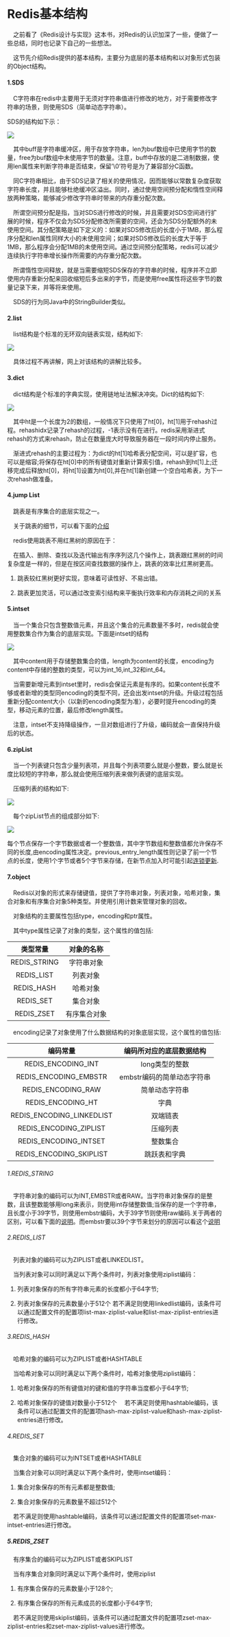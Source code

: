 # Redis基本结构


&emsp;之前看了《Redis设计与实现》这本书，对Redis的认识加深了一些，便做了一些总结，同时也记录下自己的一些想法。

&emsp;这节先介绍Redis提供的基本结构，主要分为底层的基本结构和以对象形式包装的Object结构。

#### 1.SDS

&emsp;C字符串在redis中主要用于无须对字符串值进行修改的地方，对于需要修改字符串的场景，则使用SDS（简单动态字符串）。

SDS的结构如下示：

![](1.png)

&emsp;其中buff是字符串缓冲区，用于存放字符串，len为buf数组中已使用字节的数量，free为buf数组中未使用字节的数量。注意，buff中存放的是二进制数据，使用len属性来判断字符串是否结束，保留’\0’符号是为了兼容部分C函数。

&emsp;同C字符串相比，由于SDS记录了相关的使用情况，因而能够以常数复杂度获取字符串长度，并且能够杜绝缓冲区溢出。同时，通过使用空间预分配和惰性空间释放两种策略，能够减少修改字符串时带来的内存重分配次数。

&emsp;所谓空间预分配是指，当对SDS进行修改的时候，并且需要对SDS空间进行扩展的时候，程序不仅会为SDS分配修改所需要的空间，还会为SDS分配额外的未使用空间。其分配策略是如下定义的：如果对SDS修改后的长度小于1MB，那么程序分配和len属性同样大小的未使用空间；如果对SDS修改后的长度大于等于1MB，那么程序会分配1MB的未使用空间。通过空间预分配策略，redis可以减少连续执行字符串增长操作所需要的内存重分配次数。

&emsp;所谓惰性空间释放，就是当需要缩短SDS保存的字符串的时候，程序并不立即使用内存重新分配来回收缩短后多出来的字节，而是使用free属性将这些字节的数量记录下来，并等将来使用。

&emsp;SDS的行为同Java中的StringBuilder类似。

#### 2.list

&emsp;list结构是个标准的无环双向链表实现，结构如下:

![](2.png)

&emsp;具体过程不再讲解，网上对该结构的讲解比较多。

#### 3.dict

&emsp;dict结构是个标准的字典实现，使用链地址法解决冲突。Dict的结构如下:

![](3.png)

&emsp;其中ht是一个长度为2的数组，一般情况下只使用了ht[0]，ht[1]用于rehash过程。rehashidx记录了rehash的过程，-1表示没有在进行。redis采用渐进式rehash的方式来rehash，防止在数量庞大时导致服务器在一段时间内停止服务。

&emsp;渐进式rehash的主要过程为：为dict的ht[1]哈希表分配空间，可以是扩容，也可以是缩容;将保存在ht[0]中的所有键值对重新计算索引值，rehash到ht[1]上;迁移完成后释放ht[0]，将ht[1]设置为ht[0],并在ht[1]新创建一个空白哈希表，为下一次rehash做准备。

#### 4.jump List

&emsp;跳表是有序集合的底层实现之一。

&emsp;关于跳表的细节，可以看下面的[介绍](https://zh.wikipedia.org/wiki/%E8%B7%B3%E8%B7%83%E5%88%97%E8%A1%A8)

&emsp;redis使用跳表不用红黑树的原因在于：

&emsp;在插入、删除、查找以及迭代输出有序序列这几个操作上，跳表跟红黑树的时间复杂度是一样的，但是在按区间查找数据的操作上，跳表的效率比红黑树更高。

1.	跳表较红黑树更好实现，意味着可读性好、不易出错。

2.	跳表更加灵活，可以通过改变索引结构来平衡执行效率和内存消耗之间的关系

#### 5.intset

&emsp;当一个集合只包含整数值元素，并且这个集合的元素数量不多时，redis就会使用整数集合作为集合的底层实现。下面是intset的结构

![](4.png)

&emsp;其中content用于存储整数集合的值，length为content的长度，encoding为content中存储的整数的类型，可以为int_16,int_32和int_64。

&emsp;当需要新增元素到intset里时，redis会保证元素是有序的。如果content长度不够或者新增的类型同encoding的类型不同，还会出发intset的升级。升级过程包括重新分配content大小（以新的encoding类型为准），必要时提升encoding的类型，移动元素的位置，最后修改length属性。

&emsp;注意，intset不支持降级操作，一旦对数组进行了升级，编码就会一直保持升级后的状态。

#### 6.zipList

&emsp;当一个列表键只包含少量列表项，并且每个列表项要么就是小整数，要么就是长度比较短的字符串，那么就会使用压缩列表来做列表键的底层实现。

&emsp;压缩列表的结构如下:

![](5.png)

&emsp;每个zipList节点的组成部分如下:

![](6.png)

每个节点保存一个字节数据或者一个整数值，其中字节数组和整数值都允许保存不同的长度,由encoding属性决定。previous_entry_length属性则记录了前一个节点的长度，使用1个字节或者5个字节来存储，在新节点加入时可能引起[连锁更新](http://redisbook.com/preview/ziplist/cascade_update.html).

#### 7.object

&emsp;Redis以对象的形式来存储键值，提供了字符串对象，列表对象，哈希对象，集合对象和有序集合对象5种类型。并使用引用计数来管理对象的回收。

&emsp;对象结构的主要属性包括type，encoding和ptr属性。

&emsp;其中type属性记录了对象的类型，这个属性的值包括:

类型常量	| 对象的名称
:-: | :-:
REDIS_STRING	| 字符串对象
REDIS_LIST	|列表对象
REDIS_HASH	|哈希对象
REDIS_SET |	集合对象
REDIS_ZSET	| 有序集合对象

&emsp;encoding记录了对象使用了什么数据结构的对象底层实现，这个属性的值包括:

编码常量	|编码所对应的底层数据结构
:-:|:-:
REDIS_ENCODING_INT |	long类型的整数
REDIS_ENCODING_EMBSTR|	embstr编码的简单动态字符串
REDIS_ENCODING_RAW	|简单动态字符串
REDIS_ENCODING_HT	|字典
REDIS_ENCODING_LINKEDLIST|	双端链表
REDIS_ENCODING_ZIPLIST|	压缩列表
REDIS_ENCODING_INTSET	|整数集合
REDIS_ENCODING_SKIPLIST	|跳跃表和字典

###### 1.REDIS_STRING

&emsp;字符串对象的编码可以为INT,EMBSTR或者RAW。当字符串对象保存的是整数，且该整数能够用long来表示，则使用int存储整数值;当保存的是一个字符串，且长度小于39字节，则使用embstr编码，大于39字节则使用raw编码.关于两者的区别，可以看下面的[说明](http://redisbook.com/preview/object/string.html)。而embstr要以39个字节来划分的原因可以看这个[说明](http://www.cnblogs.com/lhcpig/p/4769397.html)

###### 2.REDIS_LIST

&emsp;列表对象的编码可以为ZIPLIST或者LINKEDLIST。

&emsp;当列表对象可以同时满足以下两个条件时，列表对象使用ziplist编码：

1. 列表对象保存的所有字符串元素的长度都小于64字节;

2. 列表对象保存的元素数量小于512个
若不满足则使用linkedlist编码，该条件可以通过配置文件的配置项list-max-ziplist-value和list-max-ziplist-entries进行修改。

###### 3.REDIS_HASH

&emsp;哈希对象的编码可以为ZIPLIST或者HASHTABLE

&emsp;当哈希对象可以同时满足以下两个条件时，哈希对象使用ziplist编码：

1. 哈希对象保存的所有键值对的键和值的字符串当度都小于64字节;

2. 哈希对象保存的键值对数量小于512个
&emsp;若不满足则使用hashtable编码，该条件可以通过配置文件的配置项hash-max-ziplist-value和hash-max-ziplist-entries进行修改。

###### 4.REDIS_SET

&emsp;集合对象的编码可以为INTSET或者HASHTABLE

&emsp;当集合对象可以同时满足以下两个条件时，使用intset编码：

1. 集合对象保存的所有元素都是整数值;

2. 集合对象保存的元素数量不超过512个

&emsp;若不满足则使用hashtable编码，该条件可以通过配置文件的配置项set-max-intset-entries进行修改。

##### 5.REDIS_ZSET

&emsp;有序集合的编码可以为ZIPLIST或者SKIPLIST

&emsp;当有序集合对象同时满足以下两个条件时，使用ziplist

1. 有序集合保存的元素数量小于128个;

2. 有序集合保存的所有元素成员的长度都小于64字节;

&emsp;若不满足则使用skiplist编码，该条件可以通过配置文件的配置项zset-max-ziplist-entries和zset-max-ziplist-values进行修改。
